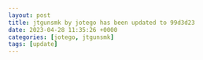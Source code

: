 ```yaml
---
layout: post
title: jtgunsmk by jotego has been updated to 99d3d23
date: 2023-04-28 11:35:26 +0000
categories: [jotego, jtgunsmk]
tags: [update]
---
```


